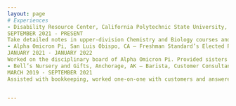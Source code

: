 ```yaml
---
layout: page
# Experiences
- Disability Resource Center, California Polytechnic State University,  San Luis Obispo, CA — Volunteer Notetaker
SEPTEMBER 2021 - PRESENT
Take detailed notes in upper-division Chemistry and Biology courses and upload to a database where they are accessible to my peers who require extra accommodations.
- Alpha Omicron Pi, San Luis Obispo, CA — Freshman Standard’s Elected Representative
JANUARY 2021 - JANUARY 2022
Worked on the disciplinary board of Alpha Omicron Pi. Provided sisters with resources for financial assistance, as well as took detailed meeting minutes for bookkeeping. Took part in many serious discussions regarding fair punishment when a rule was broken by a fellow member. This translates very similarly to a Human Resources position in an office-setting.
- Bell’s Nursery and Gifts, Anchorage, AK — Barista, Customer Consultant
MARCH 2019 - SEPTEMBER 2021
Assisted with bookkeeping, worked one-on-one with customers and answered specific plant-related questions, and made intricate coffee beverages for customers. Required excellent communication skills and attention to detail, as well as a wealth of knowledge regarding horticulture.


---
```


